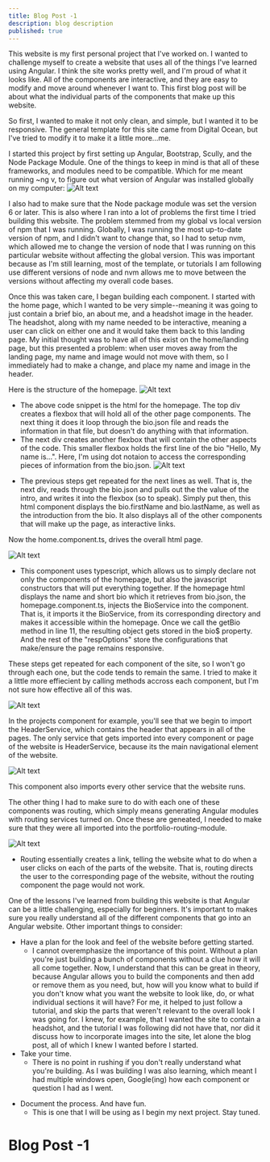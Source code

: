 ```yaml
---
title: Blog Post -1
description: blog description
published: true
---
```


This website is my first personal project that I've worked on. I wanted to challenge myself to create a website that uses all of the things I've learned using Angular. I think the site works pretty well, and I'm proud of what it looks like. All of the components are interactive, and they are easy to modify and move around whenever I want to. This first blog post will be about what the individual parts of the components that make up this website.

So first, I wanted to make it not only clean, and simple, but I wanted it to be responsive. The general template for this site came from Digital Ocean, but I've tried to modify it to make it a little more...me.

I started this project by first setting up Angular, Bootstrap, Scully, and the Node Package Module. One of the things to keep in mind is that all of these frameworks, and modules need to be compatible. Which for me meant running ~ng v, to figure out what version of Angular was installed globally on my computer:
![Alt text](../src/assets/img/Screenshot%202023-01-20%20at%2010.35.09%20AM.png)

I also had to make sure that the Node package module was set the version 6 or later. This is also where I ran into a lot of problems the first time I tried building this website. The problem stemmed from my global vs local version of npm that I was running. Globally, I was running the most up-to-date version of npm, and I didn't want to change that, so I had to setup nvm, which allowed me to change the version of node that I was running on this particular website without affecting the global version. This was important because as I'm still learning, most of the template, or tutorials I am following use different versions of node and nvm allows me to move between the versions without affecting my overall code bases.

Once this was taken care, I began building each component. I started with the home page, which I wanted to be very simple--meaning it was going to just contain a brief bio, an about me, and a headshot image in the header. The headshot, along with my name needed to be interactive, meaning a user can click on either one and it would take them back to this landing page. My initial thought was to have all of this exist on the home/landing page, but this presented a problem: when user moves away from the landing page, my name and image would not move with them, so I immediately had to make a change, and place my name and image in the header.

Here is the structure of the homepage.
![Alt text](../src/assets/img/Screenshot%202023-01-20%20at%2011.12.20%20AM.png)

- The above code snippet is the html for the homepage. The top div creates a flexbox that will hold all of the other page components. The next thing it does it loop through the bio.json file and reads the information in that file, but doesn't do anything with that information.
- The next div creates another flexbox that will contain the other aspects of the code. This smaller flexbox holds the first line of the bio "Hello, My name is...". Here, I'm using dot notaion to access the corresponding pieces of information from the bio.json.
  ![Alt text](../src/assets/img/Screenshot%202023-01-20%20at%2011.23.57%20AM.png)

* The previous steps get repeated for the next lines as well. That is, the next div, reads through the bio.json and pulls out the the value of the intro, and writes it into the flexbox (so to speak). Simply put then, this html component displays the bio.firstName and bio.lastName, as well as the introduction from the bio. It also displays all of the other components that will make up the page, as interactive links.

Now the home.component.ts, drives the overall html page.

![Alt text](../src/assets/img/Screenshot%202023-01-20%20at%2011.29.07%20AM.png)

- This component uses typescript, which allows us to simply declare not only the components of the homepage, but also the javascript constructors that will put everything together. If the homepage html displays the name and short bio which it retrieves from bio.json, the homepage.component.ts, injects the BioService into the component. That is, it imports it the BioService, from its corresponding directory and makes it accessible within the homepage. Once we call the getBio method in line 11, the resulting object gets stored in the bio$ property. And the rest of the "respOptions" store the configurations that make/ensure the page remains responsive.

These steps get repeated for each component of the site, so I won't go through each one, but the code tends to remain the same. I tried to make it a little more effiecient by calling methods accross each component, but I'm not sure how effective all of this was.

![Alt text](../src/assets/img/Screenshot%202023-01-20%20at%2011.35.45%20AM.png)

In the projects component for example, you'll see that we begin to import the HeaderService, which contains the header that appears in all of the pages. The only service that gets imported into every component or page of the website is HeaderService, because its the main navigational element of the website.

![Alt text](../src/assets/img/Screenshot%202023-01-20%20at%2011.41.20%20AM.png)

This component also imports every other service that the website runs.

The other thing I had to make sure to do with each one of these components was routing, which simply means generating Angular modules with routing services turned on. Once these are geneated, I needed to make sure that they were all imported into the portfolio-routing-module.

![Alt text](../src/assets/img/Screenshot%202023-01-20%20at%2011.45.51%20AM.png)

- Routing essentially creates a link, telling the website what to do when a user clicks on each of the parts of the website. That is, routing directs the user to the corresponding page of the website, without the routing component the page would not work.

One of the lessons I've learned from building this website is that Angular can be a little challenging, especially for beginners. It's important to makes sure you really understand all of the different components that go into an Angular website. Other important things to consider:

- Have a plan for the look and feel of the website before getting started.
  - I cannot overemphasize the importance of this point. Without a plan you're just building a bunch of components without a clue how it will all come together. Now, I understand that this can be great in theory, because Angular allows you to build the components and then add or remove them as you need, but, how will you know what to build if you don't know what you want the website to look like, do, or what individual sections it will have? For me, it helped to just follow a tutorial, and skip the parts that weren't relevant to the overall look I was going for. I knew, for example, that I wanted the site to contain a headshot, and the tutorial I was following did not have that, nor did it discuss how to incorporate images into the site, let alone the blog post, all of which I knew I wanted before I started.
- Take your time.
  - There is no point in rushing if you don't really understand what you're building. As I was building I was also learning, which meant I had multiple windows open, Google(ing) how each component or question I had as I went.

* Document the process. And have fun.
  - This is one that I will be using as I begin my next project. Stay tuned.

# Blog Post -1
